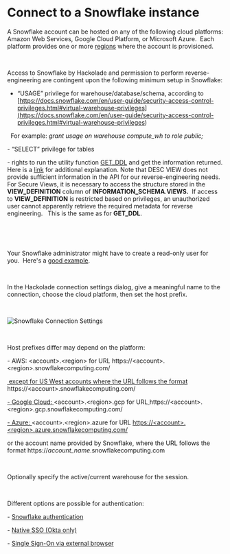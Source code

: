 # Connect to a Snowflake instance

A Snowflake account can be hosted on any of the following cloud platforms: Amazon Web Services, Google Cloud Platform, or Microsoft Azure.&nbsp; Each platform provides one or more [regions](<https://docs.snowflake.com/en/user-guide/intro-regions.html>) where the account is provisioned.&nbsp;

&nbsp;

Access to Snowflake by Hackolade and permission to perform reverse-engineering are contingent upon the following minimum setup in Snowflake:

* “USAGE” privilege for warehouse/database/schema, according to [https://docs.snowflake.com/en/user-guide/security-access-control-privileges.html#virtual-warehouse-privileges](<https://docs.snowflake.com/en/user-guide/security-access-control-privileges.html#virtual-warehouse-privileges>)

&nbsp; For example: *grant usage on warehouse compute\_wh to role public;*

\- “SELECT” privilege for tables

\- rights to run the utility function [GET\_DDL](<https://docs.snowflake.com/en/sql-reference/functions/get\_ddl>) and get the information returned. Here is a [link](<https://docs.snowflake.com/en/user-guide/views-secure#interacting-with-secure-views:~:text=The%20definition%20of%20a%20secure%20view%20is%20only%20exposed%20to%20authorized%20users%20(i.e.%20users%20who%20have%20been%20granted%20the%20role%20that%20owns%20the%20view).%20If%20an%20unauthorized%20user%20uses%20any%20of%20the%20following%20commands%20or%20interfaces>) for additional explanation. Note that DESC VIEW does not provide sufficient information in the API for our reverse-engineering needs.&nbsp; For Secure Views, it is necessary to access the structure stored in the **VIEW\_DEFINITION** column of **INFORMATION\_SCHEMA**.**VIEWS.**  If access to **VIEW\_DEFINITION** is restricted based on privileges, an unauthorized user cannot apparently retrieve the required metadata for reverse engineering.   This is the same as for **GET\_DDL**.

&nbsp;

&nbsp;

Your Snowflake administrator might have to create a read-only user for you.&nbsp; Here's a [good example](<https://gist.github.com/vdparikh/7931f0c22e55f98d491a1df737260a53> "target=\"\_blank\"").

&nbsp;

In the Hackolade connection settings dialog, give a meaningful name to the connection, choose the cloud platform, then set the host prefix.

&nbsp;

![Snowflake Connection Settings](<lib/Snowflake Connection Settings.png>)

&nbsp;

Host prefixes differ may depend on the platform:

\- AWS: \<account\>.\<region\> for URL https://\<account\>.\<region\>.snowflakecomputing.com/

[&nbsp;except for US West accounts where the URL follows the format ](<https://\<account\>.snowflakecomputing.com/>)https://\<account\>.snowflakecomputing.com/

[\- Google Cloud: ](<https://os70966.europe-west4.gcp.snowflakecomputing.com/>)\<account\>.\<region\>.gcp for URL[ ](<https://os70966.europe-west4.gcp.snowflakecomputing.com/>)https://\<account\>.\<region\>.gcp.snowflakecomputing.com/

[\- Azure: ](<https://ah42164.west-europe.azure.snowflakecomputing.com/>)\<account\>.\<region\>.azure for URL [https://\<account\>.\<region\>.azure.snowflakecomputing.com/](<https://ah42164.west-europe.azure.snowflakecomputing.com/>)

or the account name provided by Snowflake, where the URL follows the format https://*account\_name*.snowflakecomputing.com

&nbsp;

Optionally specify the active/current warehouse for the session.

&nbsp;

Different options are possible for authentication:

\- [Snowflake authentication](<Snowflakeauthentication.md>)

\- [Native SSO (Okta only)](<NativeSSOOktaonly.md>)

\- [Single Sign-On via external browser](<IdentityProviderSSOexternalbrows.md>)
